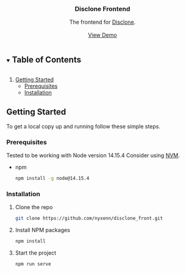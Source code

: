 <!--
*** Thanks for checking out the Best-README-Template. If you have a suggestion
*** that would make this better, please fork the repo and create a pull request
*** or simply open an issue with the tag "enhancement".
*** Thanks again! Now go create something AMAZING! :D
***
***
***
*** To avoid retyping too much info. Do a search and replace for the following:
*** github_username, repo_name, twitter_handle, email, project_title, project_description
-->


<!-- PROJECT LOGO -->
<br />
<p align="center">

  <h3 align="center">Disclone Frontend</h3>

  <p align="center">
    The frontend for <a href="https://github.com/nyxenn/disclone_back">Disclone</a>.
    <br />
    <br />
    <a href="http://disclone.redirectme.net:7666">View Demo</a>
  </p>
</p>



<!-- TABLE OF CONTENTS -->
<details open="open">
  <summary><h2 style="display: inline-block">Table of Contents</h2></summary>
  <ol>
    <li>
      <a href="#getting-started">Getting Started</a>
      <ul>
        <li><a href="#prerequisites">Prerequisites</a></li>
        <li><a href="#installation">Installation</a></li>
      </ul>
    </li>
  </ol>
</details>

<!-- GETTING STARTED -->
## Getting Started

To get a local copy up and running follow these simple steps.

### Prerequisites

Tested to be working with Node version 14.15.4
Consider using <a href="https://github.com/coreybutler/nvm-windows">NVM</a>.

* npm
  ```sh
  npm install -g node@14.15.4 
  ```

### Installation

1. Clone the repo
   ```sh
   git clone https://github.com/nyxenn/disclone_front.git
   ```
2. Install NPM packages
   ```sh
   npm install
   ```
3. Start the project
    ```sh
   npm run serve
   ```
